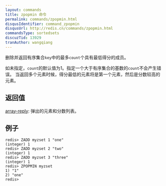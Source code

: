 ```yaml
---
layout: commands
title: zpopmin 命令
permalink: commands/zpopmin.html
disqusIdentifier: command_zpopmin
disqusUrl: http://redis.cn/commands/zpopmin.html
commandsType: sortedsets
discuzTid: 13929
tranAuthor: wangqiang
---
```


删除并返回有序集合`key`中的最多`count`个具有最低得分的成员。

如未指定，`count`的默认值为1。指定一个大于有序集合的基数的`count`不会产生错误。
当返回多个元素时候，得分最低的元素将是第一个元素，然后是分数较高的元素。

## 返回值

[array-reply](/topics/protocol.html#array-reply): 弹出的元素和分数列表。

## 例子

	redis> ZADD myzset 1 "one"
	(integer) 1
	redis> ZADD myzset 2 "two"
	(integer) 1
	redis> ZADD myzset 3 "three"
	(integer) 1
	redis> ZPOPMIN myzset
	1) "1"
	2) "one"
	redis> 
